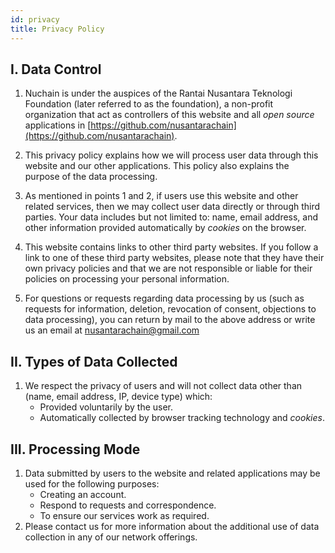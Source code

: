```yaml
---
id: privacy
title: Privacy Policy
---
```


## I. Data Control

1. Nuchain is under the auspices of the Rantai Nusantara Teknologi Foundation (later referred to as the foundation), a non-profit organization that act as controllers of this website and all    _open source_ applications in [https://github.com/nusantarachain](https://github.com/nusantarachain).

2. This privacy policy explains how we will process user data through this website and our other applications. This policy also explains the purpose of the data processing.

3. As mentioned in points 1 and 2, if users use this website and other related services, then we may collect user data directly or through third parties. Your data includes but not limited to: name, email address, and other information provided automatically by _cookies_ on the browser.

4. This website contains links to other third party websites. If you follow a link to one of these third party websites, please note that they have their own privacy policies and that we are not responsible or liable for their policies on processing your personal information.

5. For questions or requests regarding data processing by us (such as requests for information, deletion, revocation of consent, objections to data processing), you can return by mail to the above address or write us an email at nusantarachain@gmail.com

## II. Types of Data Collected

1. We respect the privacy of users and will not collect data other than (name, email address, IP, device type) which:
    - Provided voluntarily by the user.
    - Automatically collected by browser tracking technology and _cookies_.

## III. Processing Mode

1. Data submitted by users to the website and related applications may be used for the following purposes:
    - Creating an account.
    - Respond to requests and correspondence.
    - To ensure our services work as required.
2. Please contact us for more information about the additional use of  data collection in any of our network offerings.
